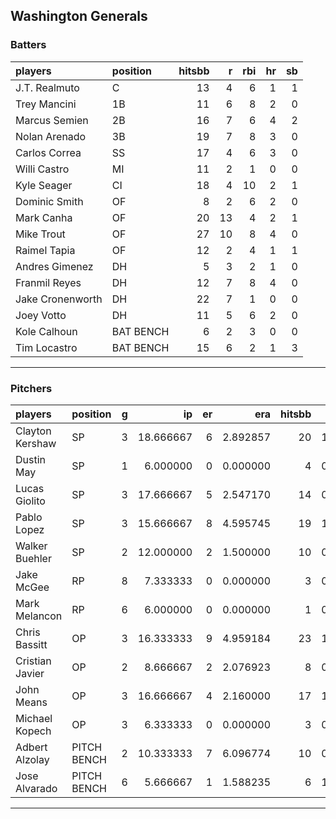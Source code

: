 ## Washington Generals

### Batters

 
|players          |position  | hitsbb|  r| rbi| hr| sb| 
|:----------------|:---------|------:|--:|---:|--:|--:| 
|J.T. Realmuto    |C         |     13|  4|   6|  1|  1| 
|Trey Mancini     |1B        |     11|  6|   8|  2|  0| 
|Marcus Semien    |2B        |     16|  7|   6|  4|  2| 
|Nolan Arenado    |3B        |     19|  7|   8|  3|  0| 
|Carlos Correa    |SS        |     17|  4|   6|  3|  0| 
|Willi Castro     |MI        |     11|  2|   1|  0|  0| 
|Kyle Seager      |CI        |     18|  4|  10|  2|  1| 
|Dominic Smith    |OF        |      8|  2|   6|  2|  0| 
|Mark Canha       |OF        |     20| 13|   4|  2|  1| 
|Mike Trout       |OF        |     27| 10|   8|  4|  0| 
|Raimel Tapia     |OF        |     12|  2|   4|  1|  1| 
|Andres Gimenez   |DH        |      5|  3|   2|  1|  0| 
|Franmil Reyes    |DH        |     12|  7|   8|  4|  0| 
|Jake Cronenworth |DH        |     22|  7|   1|  0|  0| 
|Joey Votto       |DH        |     11|  5|   6|  2|  0| 
|Kole Calhoun     |BAT BENCH |      6|  2|   3|  0|  0| 
|Tim Locastro     |BAT BENCH |     15|  6|   2|  1|  3| 

* * *

### Pitchers

 
|players         |position    |  g|        ip| er|      era| hitsbb|      whip| so|  w| sv| 
|:---------------|:-----------|--:|---------:|--:|--------:|------:|---------:|--:|--:|--:| 
|Clayton Kershaw |SP          |  3| 18.666667|  6| 2.892857|     20| 1.0714286| 16|  2|  0| 
|Dustin May      |SP          |  1|  6.000000|  0| 0.000000|      4| 0.6666667|  8|  1|  0| 
|Lucas Giolito   |SP          |  3| 17.666667|  5| 2.547170|     14| 0.7924528| 26|  1|  0| 
|Pablo Lopez     |SP          |  3| 15.666667|  8| 4.595745|     19| 1.2127660| 16|  0|  0| 
|Walker Buehler  |SP          |  2| 12.000000|  2| 1.500000|     10| 0.8333333|  8|  1|  0| 
|Jake McGee      |RP          |  8|  7.333333|  0| 0.000000|      3| 0.4090909| 10|  1|  6| 
|Mark Melancon   |RP          |  6|  6.000000|  0| 0.000000|      1| 0.1666667|  5|  0|  5| 
|Chris Bassitt   |OP          |  3| 16.333333|  9| 4.959184|     23| 1.4081633| 11|  1|  0| 
|Cristian Javier |OP          |  2|  8.666667|  2| 2.076923|      8| 0.9230769| 11|  1|  0| 
|John Means      |OP          |  3| 16.666667|  4| 2.160000|     17| 1.0200000| 14|  1|  0| 
|Michael Kopech  |OP          |  3|  6.333333|  0| 0.000000|      3| 0.4736842| 11|  1|  0| 
|Adbert Alzolay  |PITCH BENCH |  2| 10.333333|  7| 6.096774|     10| 0.9677419| 10|  0|  0| 
|Jose Alvarado   |PITCH BENCH |  6|  5.666667|  1| 1.588235|      6| 1.0588235| 10|  2|  1| 


* * *


